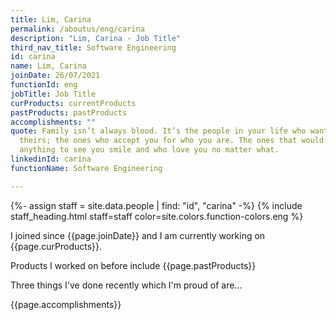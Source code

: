 ```yaml
---
title: Lim, Carina
permalink: /aboutus/eng/carina
description: "Lim, Carina - Job Title"
third_nav_title: Software Engineering
id: carina
name: Lim, Carina
joinDate: 26/07/2021
functionId: eng
jobTitle: Job Title
curProducts: currentProducts
pastProducts: pastProducts
accomplishments: ""
quote: Family isn’t always blood. It’s the people in your life who want you in
  theirs; the ones who accept you for who you are. The ones that would do
  anything to see you smile and who love you no matter what.
linkedinId: carina
functionName: Software Engineering

---
```


{%- assign staff = site.data.people | find: "id", "carina" -%}
{% include staff_heading.html staff=staff color=site.colors.function-colors.eng %}

<p>I joined since {{page.joinDate}} and I am currently working on {{page.curProducts}}.</p>

<p>Products I worked on before include {{page.pastProducts}}</p>

<p>Three things I've done recently which I'm proud of are...</p>
{{page.accomplishments}}
